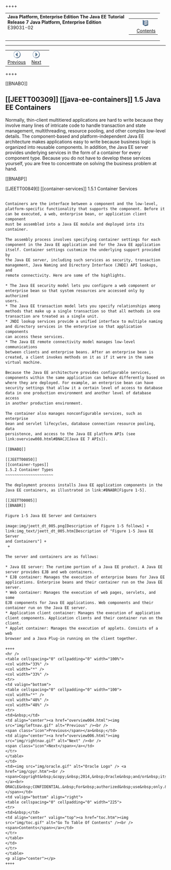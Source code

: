 ++++
<table cellspacing="0" cellpadding="0" width="100%">
<tr>
<td align="left" valign="top"><b>Java Platform, Enterprise Edition The Java EE Tutorial</b><br />
<b>Release 7 Java Platform, Enterprise Edition</b><br />
E39031-02</td>
<td valign="bottom" align="right">
<table cellspacing="0" cellpadding="0" width="225">
<tr>
<td>&nbsp;</td>
<td align="center" valign="top"><a href="toc.htm"><img src="img/toc.gif" alt="Go To Table Of Contents" /><br />
<span class="icon">Contents</span></a></td>
</tr>
</table>
</td>
</tr>
</table>
<hr />
<table cellspacing="0" cellpadding="0" width="100">
<tr>
<td align="center"><a href="overview004.html"><img src="img/leftnav.gif" alt="Previous" /><br />
<span class="icon">Previous</span></a>&nbsp;</td>
<td align="center"><a href="overview006.html"><img src="img/rightnav.gif" alt="Next" /><br />
<span class="icon">Next</span></a></td>
<td>&nbsp;</td>
</tr>
</table>
++++

[[BNABO]]

[[JEETT00309]]
[[java-ee-containers]]
1.5 Java EE Containers
----------------------

Normally, thin-client multitiered applications are hard to write because
they involve many lines of intricate code to handle transaction and
state management, multithreading, resource pooling, and other complex
low-level details. The component-based and platform-independent Java EE
architecture makes applications easy to write because business logic is
organized into reusable components. In addition, the Java EE server
provides underlying services in the form of a container for every
component type. Because you do not have to develop these services
yourself, you are free to concentrate on solving the business problem at
hand.

[[BNABP]]

[[JEETT00849]]
[[container-services]]
1.5.1 Container Services
~~~~~~~~~~~~~~~~~~~~~~~~

Containers are the interface between a component and the low-level,
platform-specific functionality that supports the component. Before it
can be executed, a web, enterprise bean, or application client component
must be assembled into a Java EE module and deployed into its container.

The assembly process involves specifying container settings for each
component in the Java EE application and for the Java EE application
itself. Container settings customize the underlying support provided by
the Java EE server, including such services as security, transaction
management, Java Naming and Directory Interface (JNDI) API lookups, and
remote connectivity. Here are some of the highlights.

* The Java EE security model lets you configure a web component or
enterprise bean so that system resources are accessed only by authorized
users.
* The Java EE transaction model lets you specify relationships among
methods that make up a single transaction so that all methods in one
transaction are treated as a single unit.
* JNDI lookup services provide a unified interface to multiple naming
and directory services in the enterprise so that application components
can access these services.
* The Java EE remote connectivity model manages low-level communications
between clients and enterprise beans. After an enterprise bean is
created, a client invokes methods on it as if it were in the same
virtual machine.

Because the Java EE architecture provides configurable services,
components within the same application can behave differently based on
where they are deployed. For example, an enterprise bean can have
security settings that allow it a certain level of access to database
data in one production environment and another level of database access
in another production environment.

The container also manages nonconfigurable services, such as enterprise
bean and servlet lifecycles, database connection resource pooling, data
persistence, and access to the Java EE platform APIs (see
link:overview008.html#BNACJ[Java EE 7 APIs]).

[[BNABQ]]

[[JEETT00850]]
[[container-types]]
1.5.2 Container Types
~~~~~~~~~~~~~~~~~~~~~

The deployment process installs Java EE application components in the
Java EE containers, as illustrated in link:#BNABR[Figure 1-5].

[[JEETT00005]]
[[BNABR]]

Figure 1-5 Java EE Server and Containers

image:img/jeett_dt_005.png[Description of Figure 1-5 follows] +
link:img_text/jeett_dt_005.htm[Description of "Figure 1-5 Java EE Server
and Containers"] +
 +

The server and containers are as follows:

* Java EE server: The runtime portion of a Java EE product. A Java EE
server provides EJB and web containers.
* EJB container: Manages the execution of enterprise beans for Java EE
applications. Enterprise beans and their container run on the Java EE
server.
* Web container: Manages the execution of web pages, servlets, and some
EJB components for Java EE applications. Web components and their
container run on the Java EE server.
* Application client container: Manages the execution of application
client components. Application clients and their container run on the
client.
* Applet container: Manages the execution of applets. Consists of a web
browser and a Java Plug-in running on the client together.

++++
<hr />
<table cellspacing="0" cellpadding="0" width="100%">
<col width="33%" />
<col width="*" />
<col width="33%" />
<tr>
<td valign="bottom">
<table cellspacing="0" cellpadding="0" width="100">
<col width="*" />
<col width="48%" />
<col width="48%" />
<tr>
<td>&nbsp;</td>
<td align="center"><a href="overview004.html"><img src="img/leftnav.gif" alt="Previous" /><br />
<span class="icon">Previous</span></a>&nbsp;</td>
<td align="center"><a href="overview006.html"><img src="img/rightnav.gif" alt="Next" /><br />
<span class="icon">Next</span></a></td>
</tr>
</table>
</td>
<td><img src="img/oracle.gif" alt="Oracle Logo" /> <a href="img/cpyr.htm"><br />
<span>Copyright&nbsp;&copy;&nbsp;2014,&nbsp;Oracle&nbsp;and/or&nbsp;its&nbsp;affiliates.&nbsp;All&nbsp;rights&nbsp;reserved.</a><br>
ORACLE&nbsp;CONFIDENTIAL.&nbsp;For&nbsp;authorized&nbsp;use&nbsp;only.&nbsp;Do&nbsp;not&nbsp;distribute&nbsp;to&nbsp;third&nbsp;parties.</span></td>
<td valign="bottom" align="right">
<table cellspacing="0" cellpadding="0" width="225">
<tr>
<td>&nbsp;</td>
<td align="center" valign="top"><a href="toc.htm"><img src="img/toc.gif" alt="Go To Table Of Contents" /><br />
<span>Contents</span></a></td>
</tr>
</table>
</td>
</tr>
</table>
<p align="center"></p>
++++